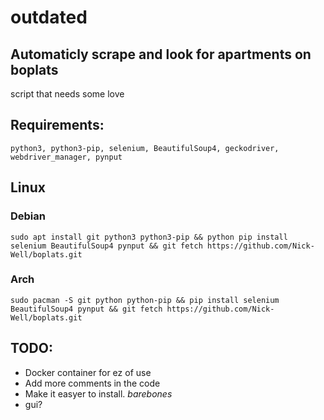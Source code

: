 <h1>outdated</h1>

<h2>Automaticly scrape and look for apartments on boplats</h2>
<p>
script that needs some love
</p>
<h2>Requirements:</h2>

	python3, python3-pip, selenium, BeautifulSoup4, geckodriver, webdriver_manager, pynput

<h2>Linux</h2>
<h3>Debian</h3>

	sudo apt install git python3 python3-pip && python pip install selenium BeautifulSoup4 pynput && git fetch https://github.com/Nick-Well/boplats.git

<h3>Arch</h3>

	sudo pacman -S git python python-pip && pip install selenium BeautifulSoup4 pynput && git fetch https://github.com/Nick-Well/boplats.git

<h2>TODO:</h2>
<ul>
	<li>Docker container for ez of use</li>
	<li>Add more comments in the code</li>
	<li>Make it easyer to install. <i>barebones</i> </li>
	<li>gui?</li>
</ul>

